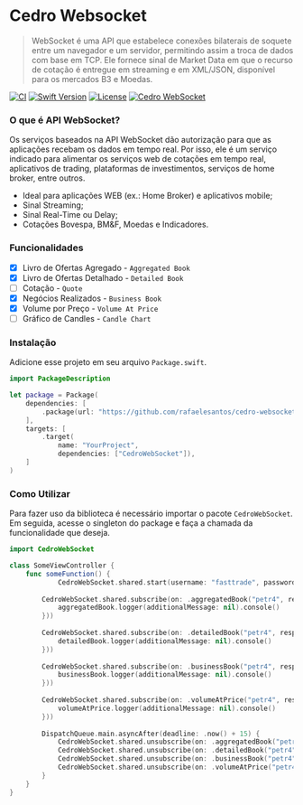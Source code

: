 # Cedro Websocket

> WebSocket é uma API que estabelece conexões bilaterais de soquete entre um navegador e um servidor, permitindo assim a troca de dados com base em TCP. Ele fornece sinal de Market Data em que o recurso de cotação é entregue em streaming e em XML/JSON, disponível para os mercados B3 e Moedas.

[![CI](https://github.com/rafaelesantos/cedro-streaming-websocket/actions/workflows/swift.yml/badge.svg)](https://github.com/rafaelesantos/cedro-streaming-websocket/actions/workflows/swift.yml)
[![Swift Version][swift-image]][swift-url]
[![License][license-image]][license-url]
[![Cedro WebSocket][cedro-image]][cedro-url]

### O que é API WebSocket?

Os serviços baseados na API WebSocket dão autorização para que as aplicações recebam os dados em tempo real. Por isso, ele é um serviço indicado para alimentar os serviços web de cotações em tempo real, aplicativos de trading, plataformas de investimentos, serviços de home broker, entre outros.

* Ideal para aplicações WEB (ex.: Home Broker) e aplicativos mobile;
* Sinal Streaming;
* Sinal Real-Time ou Delay;
* Cotações Bovespa, BM&F, Moedas e Indicadores.

### Funcionalidades

- [X] Livro de Ofertas Agregado - `Aggregated Book`
- [X] Livro de Ofertas Detalhado - `Detailed Book`
- [ ] Cotação - `Quote`
- [X] Negócios Realizados - `Business Book`
- [X] Volume por Preço - `Volume At Price`
- [ ] Gráfico de Candles - `Candle Chart`

### Instalação

Adicione esse projeto em seu arquivo `Package.swift`.

```swift
import PackageDescription

let package = Package(
    dependencies: [
        .package(url: "https://github.com/rafaelesantos/cedro-websocket.git", branch: "main")
    ],
    targets: [
        .target(
            name: "YourProject",
            dependencies: ["CedroWebSocket"]),
    ]
)
```

### Como Utilizar

Para fazer uso da biblioteca é necessário importar o pacote `CedroWebSocket`. Em seguida, acesse o singleton do package e faça a chamada da funcionalidade que deseja.

```swift
import CedroWebSocket

class SomeViewController {
    func someFunction() {
            CedroWebSocket.shared.start(username: "fasttrade", password: "102030")
    
        CedroWebSocket.shared.subscribe(on: .aggregatedBook("petr4", response: { aggregatedBook in
            aggregatedBook.logger(additionalMessage: nil).console()
        }))
    
        CedroWebSocket.shared.subscribe(on: .detailedBook("petr4", response: { detailedBook in
            detailedBook.logger(additionalMessage: nil).console()
        }))
    
        CedroWebSocket.shared.subscribe(on: .businessBook("petr4", response: { businessBook in
            businessBook.logger(additionalMessage: nil).console()
        }))
    
        CedroWebSocket.shared.subscribe(on: .volumeAtPrice("petr4", response: { volumeAtPrice in
            volumeAtPrice.logger(additionalMessage: nil).console()
        }))
    
        DispatchQueue.main.asyncAfter(deadline: .now() + 15) {
            CedroWebSocket.shared.unsubscribe(on: .aggregatedBook("petr4"))
            CedroWebSocket.shared.unsubscribe(on: .detailedBook("petr4"))
            CedroWebSocket.shared.unsubscribe(on: .businessBook("petr4"))
            CedroWebSocket.shared.unsubscribe(on: .volumeAtPrice("petr4"))
        }
    }
}
```

[swift-image]: https://img.shields.io/badge/swift-5.7-orange.svg
[swift-url]: https://www.swift.org/blog/swift-5.7-released/
[license-image]: https://img.shields.io/badge/License-MIT-blue.svg
[license-url]: LICENSE
[cedro-image]: https://img.shields.io/badge/WebSocket-Cedro-green.svg
[cedro-url]: https://www.marketdatacloud.com.br/APIs/websocket/
